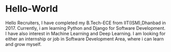 # Hello-World

Hello Recruiters,
I have completed my B.Tech-ECE from IIT(ISM),Dhanbad in 2017. 
Currently, i am learning Python and Django for Software Development. I have also interest in Machine Learning and Deep Learning.
I am looking for either an internship or job in Software Development Area, where i can learn and grow myself.
